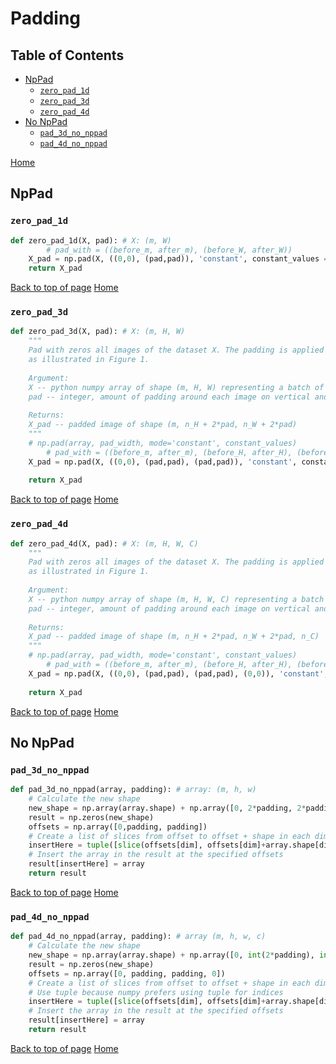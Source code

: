 # Padding
## Table of Contents
* [NpPad](#nppad)
  * [`zero_pad_1d`](#zero_pad_1d)
  * [`zero_pad_3d`](#zero_pad_3d)
  * [`zero_pad_4d`](#zero_pad_4d)
* [No NpPad](#no-nppad)
  * [`pad_3d_no_nppad`](#pad_3d_no_nppad)
  * [`pad_4d_no_nppad`](#pad_4d_no_nppad)


[Home](https://github.com/lavinama/conv-first-principles#readme)

## NpPad

### `zero_pad_1d`

```python
def zero_pad_1d(X, pad): # X: (m, W)
		# pad_with = ((before_m, after_m), (before_W, after_W))
    X_pad = np.pad(X, ((0,0), (pad,pad)), 'constant', constant_values = (0,0))
    return X_pad
```
[Back to top of page](#table-of-contents)
[Home](https://github.com/lavinama/conv-first-principles#readme)

### `zero_pad_3d`

```python
def zero_pad_3d(X, pad): # X: (m, H, W)
    """
    Pad with zeros all images of the dataset X. The padding is applied to the height and width of an image, 
    as illustrated in Figure 1.
    
    Argument:
    X -- python numpy array of shape (m, H, W) representing a batch of m images
    pad -- integer, amount of padding around each image on vertical and horizontal dimensions
    
    Returns:
    X_pad -- padded image of shape (m, n_H + 2*pad, n_W + 2*pad)
    """
    # np.pad(array, pad_width, mode='constant', constant_values)
		# pad_with = ((before_m, after_m), (before_H, after_H), (before_W, after_W))
    X_pad = np.pad(X, ((0,0), (pad,pad), (pad,pad)), 'constant', constant_values = (0,0))
    
    return X_pad
```
[Back to top of page](#table-of-contents)
[Home](https://github.com/lavinama/conv-first-principles#readme)

### `zero_pad_4d`

```python
def zero_pad_4d(X, pad): # X: (m, H, W, C)
    """
    Pad with zeros all images of the dataset X. The padding is applied to the height and width of an image, 
    as illustrated in Figure 1.
    
    Argument:
    X -- python numpy array of shape (m, H, W, C) representing a batch of m images
    pad -- integer, amount of padding around each image on vertical and horizontal dimensions
    
    Returns:
    X_pad -- padded image of shape (m, n_H + 2*pad, n_W + 2*pad, n_C)
    """
    # np.pad(array, pad_width, mode='constant', constant_values)
		# pad_with = ((before_m, after_m), (before_H, after_H), (before_W, after_W), (before_C, after_C))
    X_pad = np.pad(X, ((0,0), (pad,pad), (pad,pad), (0,0)), 'constant', constant_values = (0,0))
    
    return X_pad
```
[Back to top of page](#table-of-contents)
[Home](https://github.com/lavinama/conv-first-principles#readme)

## No NpPad

### `pad_3d_no_nppad`

```python
def pad_3d_no_nppad(array, padding): # array: (m, h, w)
    # Calculate the new shape
    new_shape = np.array(array.shape) + np.array([0, 2*padding, 2*padding]) # (m, h, w)
    result = np.zeros(new_shape)
    offsets = np.array([0,padding, padding])
    # Create a list of slices from offset to offset + shape in each dimension
    insertHere = tuple([slice(offsets[dim], offsets[dim]+array.shape[dim]) for dim in range(array.ndim)])
    # Insert the array in the result at the specified offsets
    result[insertHere] = array
    return result
```
[Back to top of page](#table-of-contents)
[Home](https://github.com/lavinama/conv-first-principles#readme)

### `pad_4d_no_nppad`

```python
def pad_4d_no_nppad(array, padding): # array (m, h, w, c)
    # Calculate the new shape
    new_shape = np.array(array.shape) + np.array([0, int(2*padding), int(2*padding), 0])
    result = np.zeros(new_shape)
    offsets = np.array([0, padding, padding, 0])
    # Create a list of slices from offset to offset + shape in each dimension
    # Use tuple because numpy prefers using tuple for indices
    insertHere = tuple([slice(offsets[dim], offsets[dim]+array.shape[dim]) for dim in range(array.ndim)])
    # Insert the array in the result at the specified offsets
    result[insertHere] = array
    return result
```
[Back to top of page](#table-of-contents)
[Home](https://github.com/lavinama/conv-first-principles#readme)